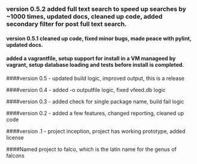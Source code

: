 ### version 0.5.2 added full text search to speed up searches by ~1000 times, updated docs, cleaned up code, added secondary filter for post full text search.

#### version 0.5.1 cleaned up code, fixed minor bugs, made peace with pylint, updated docs.

#### added a vagrantfile, setup support for install in a VM manageed by vagrant, setup database loading and tests before install is completed.

####version 0.5 - updated build logic, improved output, this is a release

####version 0.4 - added -o outputfile logic, fixed vfeed.db logic

####version 0.3 - added check for single package name, build fail logic

####version 0.2 - added a few features, changed reporting, cleaned up code

####version .1 - project inception, project has working prototype, added license

####Named project to falco, which is the latin name for the genus of falcons

